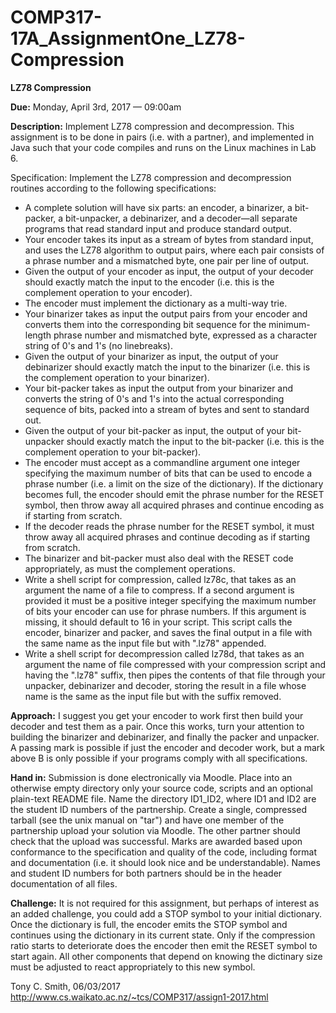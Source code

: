 # COMP317-17A_AssignmentOne_LZ78-Compression

**LZ78 Compression**

**Due:** Monday, April 3rd, 2017 — 09:00am

**Description:** Implement LZ78 compression and decompression. This assignment is to be done in pairs (i.e. with a partner), and implemented in Java such that your code compiles and runs on the Linux machines in Lab 6.

Specification: Implement the LZ78 compression and decompression routines according to the following specifications:

* A complete solution will have six parts: an encoder, a binarizer, a bit-packer, a bit-unpacker, a debinarizer, and a decoder—all separate programs that read standard input and produce standard output.
* Your encoder takes its input as a stream of bytes from standard input, and uses the LZ78 algorithm to output pairs, where each pair consists of a phrase number and a mismatched byte, one pair per line of output.
* Given the output of your encoder as input, the output of your decoder should exactly match the input to the encoder (i.e. this is the complement operation to your encoder).
* The encoder must implement the dictionary as a multi-way trie.
* Your binarizer takes as input the output pairs from your encoder and converts them into the corresponding bit sequence for the minimum-length phrase number and mismatched byte, expressed as a character string of 0's and 1's (no linebreaks).
* Given the output of your binarizer as input, the output of your debinarizer should exactly match the input to the binarizer (i.e. this is the complement operation to your binarizer).
* Your bit-packer takes as input the output from your binarizer and converts the string of 0's and 1's into the actual corresponding sequence of bits, packed into a stream of bytes and sent to standard out.
* Given the output of your bit-packer as input, the output of your bit-unpacker should exactly match the input to the bit-packer (i.e. this is the complement operation to your bit-packer).
* The encoder must accept as a commandline argument one integer specifying the maximum number of bits that can be used to encode a phrase number (i.e. a limit on the size of the dictionary). If the dictionary becomes full, the encoder should emit the phrase number for the RESET symbol, then throw away all acquired phrases and continue encoding as if starting from scratch.
* If the decoder reads the phrase number for the RESET symbol, it must throw away all acquired phrases and continue decoding as if starting from scratch.
* The binarizer and bit-packer must also deal with the RESET code appropriately, as must the complement operations.
* Write a shell script for compression, called lz78c, that takes as an argument the name of a file to compress. If a second argument is provided it must be a positive integer specifying the maximum number of bits your encoder can use for phrase numbers. If this argument is missing, it should default to 16 in your script. This script calls the encoder, binarizer and packer, and saves the final output in a file with the same name as the input file but with ".lz78" appended.
* Write a shell script for decompression called lz78d, that takes as an argument the name of file compressed with your compression script and having the ".lz78" suffix, then pipes the contents of that file through your unpacker, debinarizer and decoder, storing the result in a file whose name is the same as the input file but with the suffix removed.

**Approach:** I suggest you get your encoder to work first then build your decoder and test them as a pair. Once this works, turn your attention to building the binarizer and debinarizer, and finally the packer and unpacker. A passing mark is possible if just the encoder and decoder work, but a mark above B is only possible if your programs comply with all specifications.

**Hand in:** Submission is done electronically via Moodle. Place into an otherwise empty directory only your source code, scripts and an optional plain-text README file. Name the directory ID1_ID2, where ID1 and ID2 are the student ID numbers of the partnership. Create a single, compressed tarball (see the unix manual on "tar") and have one member of the partnership upload your solution via Moodle. The other partner should check that the upload was successful. Marks are awarded based upon conformance to the specification and quality of the code, including format and documentation (i.e. it should look nice and be understandable). Names and student ID numbers for both partners should be in the header documentation of all files.

**Challenge:** It is not required for this assignment, but perhaps of interest as an added challenge, you could add a STOP symbol to your initial dictionary. Once the dictionary is full, the encoder emits the STOP symbol and continues using the dictionary in its current state. Only if the compression ratio starts to deteriorate does the encoder then emit the RESET symbol to start again. All other components that depend on knowing the dictinary size must be adjusted to react appropriately to this new symbol.

Tony C. Smith, 06/03/2017
http://www.cs.waikato.ac.nz/~tcs/COMP317/assign1-2017.html
